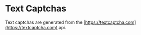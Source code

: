 # Text Captchas

Text captchas are generated from the [https://textcaptcha.com](https://textcaptcha.com) api.

